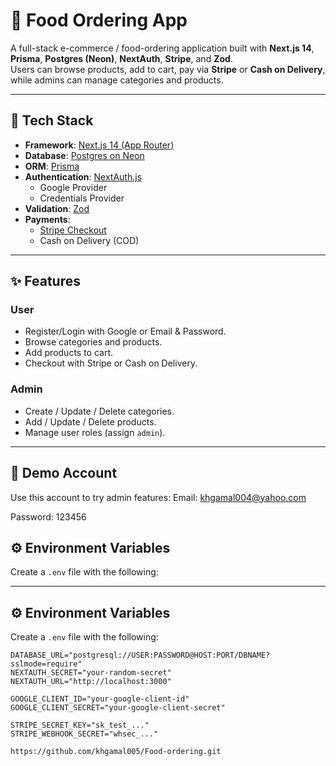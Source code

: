 # 🍔 Food Ordering App

A full-stack e-commerce / food-ordering application built with **Next.js 14**, **Prisma**, **Postgres (Neon)**, **NextAuth**, **Stripe**, and **Zod**.  
Users can browse products, add to cart, pay via **Stripe** or **Cash on Delivery**, while admins can manage categories and products.

---

## 🚀 Tech Stack
- **Framework**: [Next.js 14 (App Router)](https://nextjs.org/)
- **Database**: [Postgres on Neon](https://neon.tech/)
- **ORM**: [Prisma](https://www.prisma.io/)
- **Authentication**: [NextAuth.js](https://next-auth.js.org/)  
  - Google Provider  
  - Credentials Provider
- **Validation**: [Zod](https://zod.dev/)
- **Payments**:  
  - [Stripe Checkout](https://stripe.com/)  
  - Cash on Delivery (COD)

---

## ✨ Features
### User
- Register/Login with Google or Email & Password.
- Browse categories and products.
- Add products to cart.
- Checkout with Stripe or Cash on Delivery.

### Admin
- Create / Update / Delete categories.
- Add / Update / Delete products.
- Manage user roles (assign `admin`).

---

## 🔑 Demo Account
Use this account to try admin features:
Email: khgamal004@yahoo.com

Password: 123456

## ⚙️ Environment Variables
Create a `.env` file with the following:

---

## ⚙️ Environment Variables
Create a `.env` file with the following:

```env
DATABASE_URL="postgresql://USER:PASSWORD@HOST:PORT/DBNAME?sslmode=require"
NEXTAUTH_SECRET="your-random-secret"
NEXTAUTH_URL="http://localhost:3000"

GOOGLE_CLIENT_ID="your-google-client-id"
GOOGLE_CLIENT_SECRET="your-google-client-secret"

STRIPE_SECRET_KEY="sk_test_..."
STRIPE_WEBHOOK_SECRET="whsec_..."

https://github.com/khgamal005/Food-ordering.git